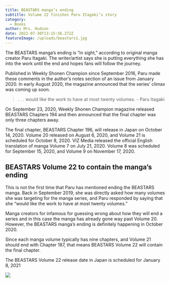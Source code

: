 ```yaml
---
title: BEASTARS manga’s ending
subtitle: Volume 22 finishes Paru Itagaki’s story
category:
  - Books
author: Mrs. Hudson
date: 2022-07-30T13:15:56.272Z
featureImage: /uploads/beastars1.jpg
---
```

The BEASTARS manga’s ending is “in sight,” according to original manga creator Paru Itagaki. The writer/artist says she is putting everything she has into the work until the end and hopes fans will follow the journey.

Published in Weekly Shonen Champion since September 2016, Paru made these comments in the author’s notes section of an issue from January 2020. In early August 2020, the magazine announced that the series’ climax was coming up soon.

> . . . would like the work to have at most twenty volumes. - Paru Itagaki

On September 23, 2020, Weekly Shonen Champion magazine released BEASTARS Chapters 194 and then announced that the final chapter was only three chapters away.

The final chapter, BEASTARS Chapter 196, will release in Japan on October 14, 2020. Volume 20 released on August 6, 2020, and Volume 21 is scheduled for October 8, 2020. VIZ Media released the official English translation of manga Volume 7 on July 21, 2020. Volume 8 was scheduled for September 15, 2020, and Volume 9 on November 17, 2020.

## BEASTARS Volume 22 to contain the manga’s ending

This is not the first time that Paru has mentioned ending the BEASTARS manga. Back in September 2019, she was directly asked how many volumes she was targeting for the manga series, and Paru responded by saying that she “would like the work to have at most twenty volumes.”

Manga creators for infamous for guessing wrong about how they will end a series and in this case the manga has already gone way past Volume 20. However, the BEASTARS manga’s ending is definitely happening in October 2020.

Since each manga volume typically has nine chapters, and Volume 21 should end with Chapter 187, that means BEASTARS Volume 22 will contain the final chapter.

The BEASTARS Volume 22 release date in Japan is scheduled for January 8, 2021

![](/uploads/bs2.png)